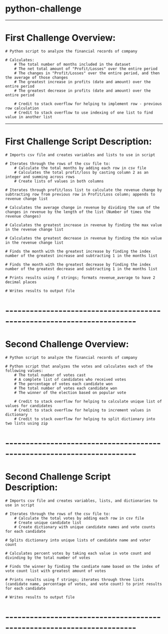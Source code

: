 # python-challenge

----------------------------------------------------------------------
# First Challenge Overview:

    # Python script to analyze the financial records of company

    # Calculates:
        # The total number of months included in the dataset
        # The net total amount of "Profit/Losses" over the entire period
        # The changes in "Profit/Losses" over the entire period, and then the average of those changes
        # The greatest increase in profits (date and amount) over the entire period
        # The greatest decrease in profits (date and amount) over the entire period

        # Credit to stack overflow for helping to implement row - previous row calculation
        # Credit to stack overflow to use indexing of one list to find value in another list
        
----------------------------------------------------------------------

# First Challenge Script Description:

    # Imports csv file and creates variables and lists to use in script

    # Iterates through the rows of the csv file to: 
        # Calculate the total months by adding each row in csv file 
        # Calculates the total profit/loss by casting column 2 as an integer and summing across rows
        # Create lists of values in both columns

    # Iterates through profit/loss list to calculate the revenue change by subtracting row from previous row in Profit/Loss column; appends to revenue change list

    # Calculates the average change in revenue by dividing the sum of the changes in revenue by the length of the list (Number of times the revenue changes)

    # Calculates the greatest increase in revenue by finding the max value in the revenue change list

    # Calculates the greatest decrease in revenue by finding the min value in the revenue change list

    # Finds the month with the greatest increase by finding the index number of the greatest increase and subtracting 1 in the months list

    # Finds the month with the greatest decrease by finding the index number of the greatest decrease and subtracting 1 in the months list

    # Prints results using f strings; formats revenue_average to have 2 decimal places

    # Writes results to output file

# ----------------------------------------------------------------------

# Second Challenge Overview:

    # Python script to analyze the financial records of company

    # Python script that analyzes the votes and calculates each of the following values:
        # The total number of votes cast
        # A complete list of candidates who received votes
        # The percentage of votes each candidate won
        # The total number of votes each candidate won
        # The winner of the election based on popular vote

        # Credit to stack overflow for helping to calculate unique list of values for candidates
        # Credit to stack overflow for helping to increment values in dictionary
        # Credit to stack overflow for helping to split dictionary into two lists using zip

# ----------------------------------------------------------------------

# Second Challenge Script Description:

    # Imports csv file and creates variables, lists, and dictionaries to use in script

    # Iterates through the rows of the csv file to: 
        # Calculate the total votes by adding each row in csv file 
        # Create unique candidate list
        # Create dictionary with unique candidate names and vote counts for each candidate

    # Splits dictionary into unique lists of candidate name and voter count

    # Calculates percent votes by taking each value in vote count and divinding by the total number of votes

    # Finds the winner by finding the candiate name based on the index of vote count list with greatest amount of votes

    # Prints results using f strings; iterates through three lists (candidate name, percentage of votes, and vote count) to print results for each candidate

    # Writes results to output file

# ----------------------------------------------------------------------

